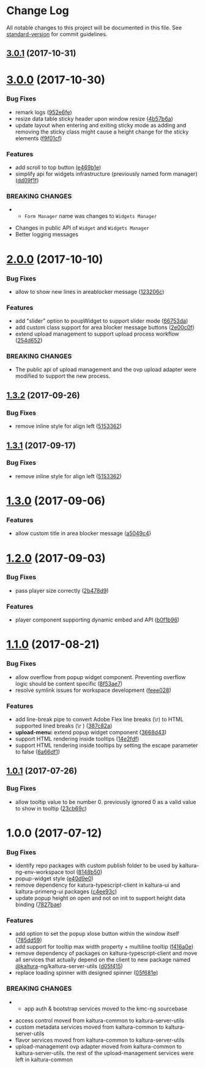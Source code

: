 # Change Log

All notable changes to this project will be documented in this file.
See [standard-version](https://github.com/conventional-changelog/standard-version) for commit guidelines.

<a name="3.0.1"></a>
## [3.0.1](https://github.com/kaltura/kaltura-ng/compare/@kaltura-ng/kaltura-ui@3.0.0...@kaltura-ng/kaltura-ui@3.0.1) (2017-10-31)




<a name="3.0.0"></a>
# [3.0.0](https://github.com/kaltura/kaltura-ng/compare/@kaltura-ng/kaltura-ui@2.0.0...@kaltura-ng/kaltura-ui@3.0.0) (2017-10-30)


### Bug Fixes

* remark logs ([952e6fe](https://github.com/kaltura/kaltura-ng/commit/952e6fe))
* resize data table sticky header upon window resize ([4b57b6a](https://github.com/kaltura/kaltura-ng/commit/4b57b6a))
* update layout when entering and exiting sticky mode as adding and removing the sticky class might cause a height change for the sticky elements ([f9f01cf](https://github.com/kaltura/kaltura-ng/commit/f9f01cf))


### Features

* add scroll to top button ([e469b1e](https://github.com/kaltura/kaltura-ng/commit/e469b1e))
* simplify api for widgets infrastructure (previously named form manager) ([dd09f1f](https://github.com/kaltura/kaltura-ng/commit/dd09f1f))


### BREAKING CHANGES

* - `Form Manager` name was changes to `Widgets Manager` 
- Changes in public API of `Widget` and `Widgets Manager`
- Better logging messages




<a name="2.0.0"></a>
# [2.0.0](https://github.com/kaltura/kaltura-ng/compare/@kaltura-ng/kaltura-ui@1.3.2...@kaltura-ng/kaltura-ui@2.0.0) (2017-10-10)


### Bug Fixes

* allow to show new lines in areablocker message ([123206c](https://github.com/kaltura/kaltura-ng/commit/123206c))


### Features

* add "slider" option to poupWidget to support slider mode ([66753da](https://github.com/kaltura/kaltura-ng/commit/66753da))
* add custom class support for area blocker message buttons ([2e00c0f](https://github.com/kaltura/kaltura-ng/commit/2e00c0f))
* extend upload management to support upload process workflow ([254d652](https://github.com/kaltura/kaltura-ng/commit/254d652))


### BREAKING CHANGES

* The public api of upload management and the ovp upload adapter were modified to support the new process.




<a name="1.3.2"></a>
## [1.3.2](https://github.com/kaltura/kaltura-ng/compare/@kaltura-ng/kaltura-ui@1.3.0...@kaltura-ng/kaltura-ui@1.3.2) (2017-09-26)


### Bug Fixes

* remove inline style for align left ([5153362](https://github.com/kaltura/kaltura-ng/commit/5153362))




<a name="1.3.1"></a>
## [1.3.1](https://github.com/kaltura/kaltura-ng/compare/@kaltura-ng/kaltura-ui@1.3.0...@kaltura-ng/kaltura-ui@1.3.1) (2017-09-17)


### Bug Fixes

* remove inline style for align left ([5153362](https://github.com/kaltura/kaltura-ng/commit/5153362))




<a name="1.3.0"></a>
# [1.3.0](https://github.com/kaltura/kaltura-ng/compare/@kaltura-ng/kaltura-ui@1.2.0...@kaltura-ng/kaltura-ui@1.3.0) (2017-09-06)


### Features

* allow custom title in area blocker message ([a5049c4](https://github.com/kaltura/kaltura-ng/commit/a5049c4))




<a name="1.2.0"></a>
# [1.2.0](https://github.com/kaltura/kaltura-ng/compare/@kaltura-ng/kaltura-ui@1.1.0...@kaltura-ng/kaltura-ui@1.2.0) (2017-09-03)


### Bug Fixes

* pass player size correctly ([2b478d9](https://github.com/kaltura/kaltura-ng/commit/2b478d9))


### Features

* player component supporting dynamic embed and API ([b0f1b96](https://github.com/kaltura/kaltura-ng/commit/b0f1b96))




<a name="1.1.0"></a>
# [1.1.0](https://github.com/kaltura/kaltura-ng/compare/@kaltura-ng/kaltura-ui@1.0.1...@kaltura-ng/kaltura-ui@1.1.0) (2017-08-21)


### Bug Fixes

* allow overflow from popup widget component. Preventing overflow logic should be content specific ([8f53ae7](https://github.com/kaltura/kaltura-ng/commit/8f53ae7))
* resolve symlink issues for workspace development ([feee028](https://github.com/kaltura/kaltura-ng/commit/feee028))


### Features

* add line-break pipe to convert Adobe Flex line breaks (\r) to HTML supported lined breaks (\r
) ([387c82a](https://github.com/kaltura/kaltura-ng/commit/387c82a))
* **upload-menu:** extend popup widget component ([3668d43](https://github.com/kaltura/kaltura-ng/commit/3668d43))
* support HTML rendering inside tooltips ([14e2fdf](https://github.com/kaltura/kaltura-ng/commit/14e2fdf))
* support HTML rendering inside tooltips by setting the escape parameter to false ([6a66df1](https://github.com/kaltura/kaltura-ng/commit/6a66df1))




<a name="1.0.1"></a>
## [1.0.1](https://github.com/kaltura/kaltura-ng/compare/@kaltura-ng/kaltura-ui@1.0.0...@kaltura-ng/kaltura-ui@1.0.1) (2017-07-26)


### Bug Fixes

* allow tooltip value to be number 0. previously ignored 0 as a valid value to show in tooltip ([23cb69c](https://github.com/kaltura/kaltura-ng/commit/23cb69c))




<a name="1.0.0"></a>
# 1.0.0 (2017-07-12)


### Bug Fixes

* identify repo packages with  custom publish folder to be used by kaltura-ng-env-workspace tool ([8148b50](https://github.com/kaltura/kaltura-ng/commit/8148b50))
* popup-widget style ([e40d9e0](https://github.com/kaltura/kaltura-ng/commit/e40d9e0))
* remove dependency for katura-typescript-client in kaltura-ui and kaltura-primeng-ui packages ([c4ee93c](https://github.com/kaltura/kaltura-ng/commit/c4ee93c))
* update popup height on open and not on init to support height data binding ([7827bae](https://github.com/kaltura/kaltura-ng/commit/7827bae))


### Features

* add option to set the popup xlose button within the window itself ([785dd59](https://github.com/kaltura/kaltura-ng/commit/785dd59))
* add support for tooltip max width property + multiline tooltip ([f416a0e](https://github.com/kaltura/kaltura-ng/commit/f416a0e))
* remove dependency of packages on kaltura-typescript-client and move all services that actually depend on the client to new package named [@kaltura](https://github.com/kaltura)-ng/kaltura-server-utils ([d05f415](https://github.com/kaltura/kaltura-ng/commit/d05f415))
* replace loading spinner with designed spinner ([05f681e](https://github.com/kaltura/kaltura-ng/commit/05f681e))


### BREAKING CHANGES

* - app auth & bootstrap services moved to the kmc-ng sourcebase
- access control moved from kaltura-common to kaltura-server-utils
- custom metadata services moved from kaltura-common to kaltura-server-utils
- flavor services moved from kaltura-common to kaltura-server-utils
- upload-management ovp adapter moved from kaltura-common to kaltura-server-utils. the rest of the upload-management services were left in kaltura-common
